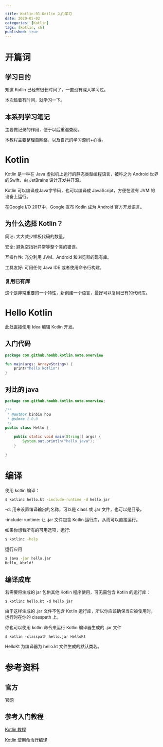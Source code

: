 ```yaml
---

title: Kotlin-01-Kotlin 入门学习
date: 2020-05-02
categories: [Kotlin]
tags: [kotlin, sh]
published: true
---
```


# 开篇词 

## 学习目的

知道 Kotlin 已经有很长时间了，一直没有深入学习过。

本次趁着有时间，就学习一下。

## 本系列学习笔记

主要做记录的作用，便于以后重温查阅。

本教程主要整理自网络，以及自己的学习源码+心得。

# Kotlin

Kotlin 是一种在 Java 虚拟机上运行的静态类型编程语言，被称之为 Android 世界的Swift，由 JetBrains 设计开发并开源。

Kotlin 可以编译成Java字节码，也可以编译成 JavaScript，方便在没有 JVM 的设备上运行。

在Google I/O 2017中，Google 宣布 Kotlin 成为 Android 官方开发语言。

## 为什么选择 Kotlin？

简洁: 大大减少样板代码的数量。

安全: 避免空指针异常等整个类的错误。

互操作性: 充分利用 JVM、Android 和浏览器的现有库。

工具友好: 可用任何 Java IDE 或者使用命令行构建。

### 复用已有库

这个是非常重要的一个特性，新创建一个语言，最好可以复用已有的代码库。


# Hello Kotlin

此处直接使用 Idea 编辑 Kotlin 开发。

## 入门代码

```kotlin
package com.github.houbb.kotlin.note.overview

fun main(args: Array<String>) {
    print("hello kotlin")
}
```

## 对比的 java 

```java
package com.github.houbb.kotlin.note.overview;

/**
 * @author binbin.hou
 * @since 1.0.0
 */
public class Hello {

    public static void main(String[] args) {
        System.out.println("hello java");    
    }
    
}
```

# 编译

使用 kotlin 编译：

```sh
$ kotlinc hello.kt -include-runtime -d hello.jar
```

-d: 用来设置编译输出的名称，可以是 class 或 .jar 文件，也可以是目录。

-include-runtime: 让 .jar 文件包含 Kotlin 运行库，从而可以直接运行。

如果你想看所有的可用选项，运行:

```sh
$ kotlinc -help
```

运行应用

```sh
$ java -jar hello.jar
Hello, World!
```

## 编译成库

若需要将生成的 jar 包供其他 Kotlin 程序使用，可无需包含 Kotlin 的运行库：

```
$ kotlinc hello.kt -d hello.jar
```

由于这样生成的 .jar 文件不包含 Kotlin 运行库，所以你应该确保当它被使用时，运行时在你的 classpath 上。

你也可以使用 kotlin 命令来运行 Kotlin 编译器生成的 .jar 文件

```
$ kotlin -classpath hello.jar HelloKt
```

HelloKt 为编译器为 hello.kt 文件生成的默认类名。

# 参考资料

## 官方

[官网](http://www.kotlinlang.org/)

## 参考入门教程

[Kotlin 教程](https://www.runoob.com/kotlin/kotlin-tutorial.html)

[Kotlin 使用命令行编译](https://www.runoob.com/kotlin/kotlin-command-line.html)

